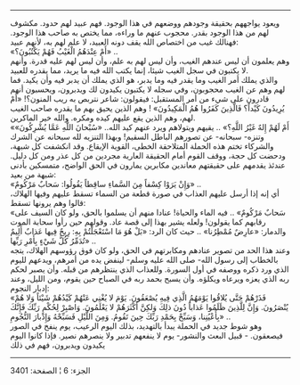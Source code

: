 ------------------------------------------------------------------------

ويعود يواجههم بحقيقة وجودهم ووضعهم في هذا الوجود. فهم عبيد لهم حدود.
مكشوف لهم من هذا الوجود بقدر. محجوب عنهم ما وراءه، مما يختص به صاحب هذا
الوجود. فهنالك غيب من اختصاص الله يقف دونه العبيد، لا علم لهم به، لأنهم
عبيد:  
«أَمْ عِنْدَهُمُ الْغَيْبُ فَهُمْ يَكْتُبُونَ؟» ..  
وهم يعلمون أن ليس عندهم الغيب، وأن ليس لهم به علم، وأن ليس لهم عليه
قدرة. وأنهم لا يكتبون في سجل الغيب شيئا، إنما يكتب الله فيه ما يريد، مما
يقدره للعبيد.  
والذي يملك أمر الغيب وما يقدر فيه وما يدبر، هو الذي يملك أن يدبر فيه وأن
يكيد. فما لهم وهم عن الغيب محجوبون، وفي سجله لا يكتبون يكيدون لك
ويدبرون، ويحسبون أنهم قادرون على شيء من أمر المستقبل: فيقولون: شاعر
نتربص به ريب المنون؟! «أَمْ يُرِيدُونَ كَيْداً؟ فَالَّذِينَ كَفَرُوا هُمُ الْمَكِيدُونَ» ! وهم
الذين يحيق بهم ما يقدره صاحب الغيب لهم، وهم الذين يقع عليهم كيده ومكره.
والله خير الماكرين.  
«أَمْ لَهُمْ إِلهٌ غَيْرُ اللَّهِ؟» .. يقيهم ويتولاهم ويرد عنهم كيد الله.. «سُبْحانَ
اللَّهِ عَمَّا يُشْرِكُونَ» وتنزه- سبحانه- عن تصورهم الباطل السقيم! وبهذا التنزيه
لله سبحانه عن الشرك والشركاء تختم هذه الحملة المتلاحقة الخطى، القوية
الإيقاع. وقد انكشفت كل شبهة، ودحضت كل حجة، ووقف القوم أمام الحقيقة
العارية مجردين من كل عذر ومن كل دليل. عندئذ يقدمهم على حقيقتهم معاندين
مكابرين يمارون في الحق الواضح، متمسكين بأدنى شبهة من بعيد:  
«وَإِنْ يَرَوْا كِسْفاً مِنَ السَّماءِ ساقِطاً يَقُولُوا: سَحابٌ مَرْكُومٌ» ..  
أي إنه إذا أرسل عليهم العذاب في صورة قطعة من السماء تسقط عليهم وفيها
الهلاك، قالوا وهم يرونها تسقط:  
«سَحابٌ مَرْكُومٌ» .. فيه الماء والحياة! عنادا منهم أن يسلموا بالحق، ولو كان
السيف على رقابهم كما يقولون! ولعله يشير بهذا إلى قصة عاد. وقولهم حين
رأوا سحابة الموت والدمار: «عارِضٌ مُمْطِرُنا» .. حيث كان الرد: «بَلْ هُوَ مَا
اسْتَعْجَلْتُمْ بِهِ: رِيحٌ فِيها عَذابٌ أَلِيمٌ تُدَمِّرُ كُلَّ شَيْءٍ بِأَمْرِ رَبِّها» ..  
وعند هذا الحد من تصوير عنادهم ومكابرتهم في الحق، ولو كان فوق رؤوسهم
الهلاك، يتجه بالخطاب إلى رسول الله- صلى الله عليه وسلم- لينفض يده من
أمرهم، ويدعهم لليوم الذي ورد ذكره ووصفه في أول السورة. وللعذاب الذي
ينتظرهم من قبله. وأن يصبر لحكم ربه الذي يعزه ويرعاه ويكلؤه. وأن يسبح
بحمد ربه في الصباح حين يقوم، ومن الليل، وعند إدبار النجوم:  
«فَذَرْهُمْ حَتَّى يُلاقُوا يَوْمَهُمُ الَّذِي فِيهِ يُصْعَقُونَ. يَوْمَ لا يُغْنِي عَنْهُمْ كَيْدُهُمْ شَيْئاً وَلا
هُمْ يُنْصَرُونَ. وَإِنَّ لِلَّذِينَ ظَلَمُوا عَذاباً دُونَ ذلِكَ وَلكِنَّ أَكْثَرَهُمْ لا يَعْلَمُونَ. وَاصْبِرْ
لِحُكْمِ رَبِّكَ فَإِنَّكَ بِأَعْيُنِنا، وَسَبِّحْ بِحَمْدِ رَبِّكَ حِينَ تَقُومُ. وَمِنَ اللَّيْلِ فَسَبِّحْهُ وَإِدْبارَ
النُّجُومِ» ..  
وهو شوط جديد في الحملة يبدأ بالتهديد، بذلك اليوم الرعيب، يوم ينفخ في
الصور فيصعقون. - قبيل البعث والنشور- يوم لا ينفعهم تدبير ولا ينصرهم
نصير. فإذا كانوا اليوم يكيدون ويدبرون، فهم في ذلك

------------------------------------------------------------------------

الجزء: 6 ¦ الصفحة: 3401

